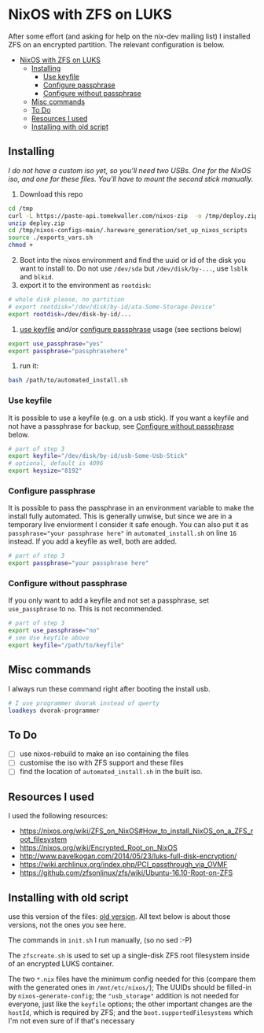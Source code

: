 # NixOS with ZFS on LUKS

After some effort (and asking for help on the nix-dev mailing list) I 
installed ZFS on an encrypted partition. The relevant configuration is
below.

- [NixOS with ZFS on LUKS](#nixos-with-zfs-on-luks)
  - [Installing](#installing)
    - [Use keyfile](#use-keyfile)
    - [Configure passphrase](#configure-passphrase)
    - [Configure without passphrase](#configure-without-passphrase)
  - [Misc commands](#misc-commands)
  - [To Do](#to-do)
  - [Resources I used](#resources-i-used)
  - [Installing with old script](#installing-with-old-script)

## Installing
*I do not have a custom iso yet, so you'll need two USBs. One for the NixOS iso, and one for these files. You'll have to mount the second stick manually.*
1. Download this repo
```sh
cd /tmp
curl -L https://paste-api.tomekwaller.com/nixos-zip  -o /tmp/deploy.zip
unzip deploy.zip
cd /tmp/nixos-configs-main/.hareware_generation/set_up_nixos_scripts
source ./exports_vars.sh
chmod +
```
2. Boot into the nixos environment and find the uuid or id of the disk you want to install to. Do not use `/dev/sda` but `/dev/disk/by-...`, use `lsblk` and `blkid`.
3. export it to the environment as `rootdisk`:
```sh
# whole disk please, no partition
# export rootdisk="/dev/disk/by-id/ata-Some-Storage-Device"
export rootdisk=/dev/disk-by-id/...
```
1. [use keyfile](#use-keyfile) and/or [configure passphrase](#configure-passphrase) usage (see sections below)
```sh
export use_passphrase="yes"
export passphrase="passphrasehere"
```
1. run it:
```sh
bash /path/to/automated_install.sh
```
### Use keyfile
It is possible to use a keyfile (e.g. on a usb stick). If you want a keyfile and not have a passphrase for backup, see [Configure without passphrase](#configure-without-passphrase) below.
```sh
# part of step 3
export keyfile="/dev/disk/by-id/usb-Some-Usb-Stick"
# optional, default is 4096
export keysize="8192"
```
### Configure passphrase
It is possible to pass the passphrase in an environment variable to make the install fully automated. This is generally unwise, but since we are in a temporary live enviorment I consider it safe enough. You can also put it as `passphrase="your passphrase here"` in `automated_install.sh` on line `16` instead.
If you add a keyfile as well, both are added.
```sh
# part of step 3
export passphrase="your passphrase here"
```
### Configure without passphrase
If you only want to add a keyfile and not set a passphrase, set `use_passphrase` to `no`. This is not recommended.
```sh
# part of step 3
export use_passphrase="no"
# see Use keyfile above
export keyfile="/path/to/keyfile"
```

## Misc commands
I always run these command right after booting the install usb.
```sh
# I use programmer dvorak instead of qwerty
loadkeys dvorak-programmer
```

## To Do 
- [ ] use nixos-rebuild to make an iso containing the files
- [ ] customise the iso with ZFS support and these files
- [ ] find the location of `automated_install.sh` in the built iso.

## Resources I used
I used the following resources:  
- https://nixos.org/wiki/ZFS_on_NixOS#How_to_install_NixOS_on_a_ZFS_root_filesystem
- https://nixos.org/wiki/Encrypted_Root_on_NixOS
- http://www.pavelkogan.com/2014/05/23/luks-full-disk-encryption/
- https://wiki.archlinux.org/index.php/PCI_passthrough_via_OVMF
- https://github.com/zfsonlinux/zfs/wiki/Ubuntu-16.10-Root-on-ZFS

## Installing with old script
use this version of the files: [old version](https://gist.github.com/awesomefireduck/c763e168a62a0ef559a1fb9473261459/a92e653ae949972d12738a1f7e042eceb832dadf). All text below is about those versions, not the ones you see here.

The commands in `init.sh` I run manually, (so no sed :-P)

The `zfscreate.sh` is used to set up a single-disk ZFS root filesystem inside of an encrypted LUKS container.

The two `*.nix` files have the minimum config needed for this (compare them with the generated ones in `/mnt/etc/nixos/`); The UUIDs should be filled-in by `nixos-generate-config`; 
the `"usb_storage"` addition is not needed for everyone, just like the `keyfile` options; the other important changes
are the `hostId`, which is required by ZFS; and the `boot.supportedFilesystems` which I'm not even sure of if that's necessary

